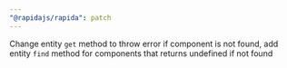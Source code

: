 ```yaml
---
"@rapidajs/rapida": patch
---
```


Change entity `get` method to throw error if component is not found, add entity `find` method for components that returns undefined if not found
